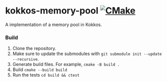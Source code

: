 # kokkos-memory-pool [![CMake](https://github.com/matthew-mccall/kokkos-memory-pool/actions/workflows/cmake.yml/badge.svg)](https://github.com/matthew-mccall/kokkos-memory-pool/actions/workflows/cmake.yml)
A implementation of a memory pool in Kokkos.

### Build
1. Clone the repository.
2. Make sure to update the submodules with `git submodule init --update --recursive`.
3. Generate build files. For example, `cmake -B build .`
4. Build `cmake --build build`
5. Run the tests `cd build && ctest`
